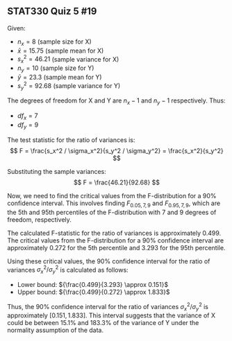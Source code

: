 ## STAT330 Quiz 5 #19

Given:
- ${n_x = 8}$ (sample size for X)
- ${\bar{x} = 15.75}$ (sample mean for X)
- ${s_x^2 = 46.21}$ (sample variance for X)
- ${n_y = 10}$ (sample size for Y)
- ${\bar{y} = 23.3}$ (sample mean for Y)
- ${s_y^2 = 92.68}$ (sample variance for Y)

The degrees of freedom for X and Y are ${n_x - 1}$ and ${n_y - 1}$ respectively. Thus:
- ${df_x = 7}$
- ${df_y = 9}$

The test statistic for the ratio of variances is:
$$ F = \frac{s_x^2 / \sigma_x^2}{s_y^2 / \sigma_y^2} = \frac{s_x^2}{s_y^2} $$

Substituting the sample variances:
$$ F = \frac{46.21}{92.68} $$

Now, we need to find the critical values from the F-distribution for a 90% confidence interval. This involves finding ${F_{0.05, 7, 9}}$ and ${F_{0.95, 7, 9}}$, which are the 5th and 95th percentiles of the F-distribution with 7 and 9 degrees of freedom, respectively.

The calculated F-statistic for the ratio of variances is approximately ${0.499}$. The critical values from the F-distribution for a 90% confidence interval are approximately ${0.272}$ for the 5th percentile and ${3.293}$ for the 95th percentile.

Using these critical values, the 90% confidence interval for the ratio of variances ${\sigma_x^2 / \sigma_y^2}$ is calculated as follows:
- Lower bound: ${\frac{0.499}{3.293} \approx 0.151}$
- Upper bound: ${\frac{0.499}{0.272} \approx 1.833}$

Thus, the 90% confidence interval for the ratio of variances ${\sigma_x^2 / \sigma_y^2}$ is approximately ${[0.151, 1.833]}$. This interval suggests that the variance of X could be between 15.1% and 183.3% of the variance of Y under the normality assumption of the data.
